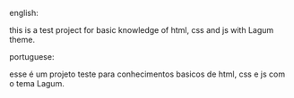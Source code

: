english:

this is a test project for basic knowledge of html, css and js with Lagum theme.

portuguese:

esse é um projeto teste para conhecimentos basicos de html, css e js com o tema Lagum.
